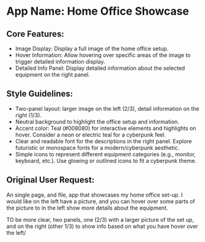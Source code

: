 # **App Name**: Home Office Showcase

## Core Features:

- Image Display: Display a full image of the home office setup.
- Hover Information: Allow hovering over specific areas of the image to trigger detailed information display.
- Detailed Info Panel: Display detailed information about the selected equipment on the right panel.

## Style Guidelines:

- Two-panel layout: larger image on the left (2/3), detail information on the right (1/3).
- Neutral background to highlight the office setup and information.
- Accent color: Teal (#008080) for interactive elements and highlights on hover. Consider a neon or electric teal for a cyberpunk feel.
- Clear and readable font for the descriptions in the right panel. Explore futuristic or monospace fonts for a modern/cyberpunk aesthetic.
- Simple icons to represent different equipment categories (e.g., monitor, keyboard, etc.). Use glowing or outlined icons to fit a cyberpunk theme.

## Original User Request:
An single page, and file, app that showcases my home office set-up. I would like on the left have a picture, and you can hover over some parts of the picture to in the left show more details about the equipment.

TO be more clear, two panels, one (2/3) with a larger picture of the set up, and on the right (other 1/3) to show info based on what you have hover over the left/
  